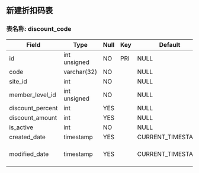 ## 新建折扣码表

### 表名称: discount_code

| Field            | Type         | Null | Key | Default           | Extra                                         |
|------------------|--------------|------|-----|-------------------|-----------------------------------------------|
| id               | int unsigned | NO   | PRI | NULL              | auto_increment                                |
| code             | varchar(32)  | NO   |     | NULL              |                                               |
| site_id          | int          | NO   |     | NULL              |                                               |
| member_level_id  | int unsigned | NO   |     | NULL              |                                               |
| discount_percent | int          | YES  |     | NULL              |                                               |
| discount_amount  | int          | YES  |     | NULL              |                                               |
| is_active        | int          | NO   |     | NULL              |                                               |
| created_date     | timestamp    | YES  |     | CURRENT_TIMESTAMP | DEFAULT_GENERATED                             |
| modified_date    | timestamp    | YES  |     | CURRENT_TIMESTAMP | DEFAULT_GENERATED on update CURRENT_TIMESTAMP |

